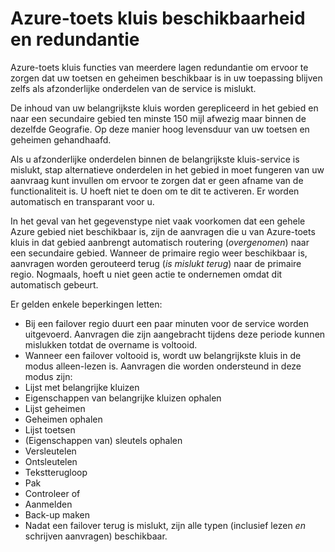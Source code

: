 <properties
    pageTitle="Wat moet u doen in het geval van een Azure service-onderbreking die van invloed is op Azure-toets kluis | Microsoft Azure"
    description="Lees wat u moet doen in het geval van een Azure service-onderbreking die van invloed is op Azure-toets kluis."
    services="key-vault"
    documentationCenter=""
    authors="adamglick"
    manager="mbaldwin"
    editor=""/>

<tags
    ms.service="key-vault"
    ms.workload="key-vault"
    ms.tgt_pltfrm="na"
    ms.devlang="na"
    ms.topic="article"
    ms.date="08/26/2016"
    ms.author="sumedhb;aglick"/>


# <a name="azure-key-vault-availability-and-redundancy"></a>Azure-toets kluis beschikbaarheid en redundantie

Azure-toets kluis functies van meerdere lagen redundantie om ervoor te zorgen dat uw toetsen en geheimen beschikbaar is in uw toepassing blijven zelfs als afzonderlijke onderdelen van de service is mislukt.

De inhoud van uw belangrijkste kluis worden gerepliceerd in het gebied en naar een secundaire gebied ten minste 150 mijl afwezig maar binnen de dezelfde Geografie. Op deze manier hoog levensduur van uw toetsen en geheimen gehandhaafd.

Als u afzonderlijke onderdelen binnen de belangrijkste kluis-service is mislukt, stap alternatieve onderdelen in het gebied in moet fungeren van uw aanvraag kunt invullen om ervoor te zorgen dat er geen afname van de functionaliteit is. U hoeft niet te doen om te dit te activeren. Er worden automatisch en transparant voor u.

In het geval van het gegevenstype niet vaak voorkomen dat een gehele Azure gebied niet beschikbaar is, zijn de aanvragen die u van Azure-toets kluis in dat gebied aanbrengt automatisch routering (*overgenomen*) naar een secundaire gebied. Wanneer de primaire regio weer beschikbaar is, aanvragen worden gerouteerd terug (*is mislukt terug*) naar de primaire regio. Nogmaals, hoeft u niet geen actie te ondernemen omdat dit automatisch gebeurt.

Er gelden enkele beperkingen letten:

* Bij een failover regio duurt een paar minuten voor de service worden uitgevoerd. Aanvragen die zijn aangebracht tijdens deze periode kunnen mislukken totdat de overname is voltooid.
* Wanneer een failover voltooid is, wordt uw belangrijkste kluis in de modus alleen-lezen is. Aanvragen die worden ondersteund in deze modus zijn:
 * Lijst met belangrijke kluizen
 * Eigenschappen van belangrijke kluizen ophalen
 * Lijst geheimen
 * Geheimen ophalen
 * Lijst toetsen
 * (Eigenschappen van) sleutels ophalen
 * Versleutelen
 * Ontsleutelen
 * Tekstterugloop
 * Pak
 * Controleer of
 * Aanmelden
 * Back-up maken
* Nadat een failover terug is mislukt, zijn alle typen (inclusief lezen *en* schrijven aanvragen) beschikbaar.
